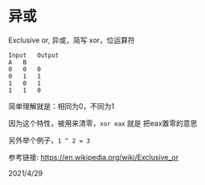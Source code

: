 # 异或

Exclusive or, 异或，简写 xor，位运算符  

```
Input	Output
A	B
0	0	0
0	1	1
1	0	1
1	1	0
```

简单理解就是：相同为0，不同为1  

因为这个特性，被用来清零，`xor eax` 就是 把eax置零的意思  

另外举个例子，`1 ^ 2 = 3`  


参考链接: https://en.wikipedia.org/wiki/Exclusive_or  


2021/4/29  
